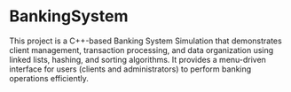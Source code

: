 # BankingSystem
This project is a C++-based Banking System Simulation that demonstrates client management, transaction processing, and data organization using linked lists, hashing, and sorting algorithms. It provides a menu-driven interface for users (clients and administrators) to perform banking operations efficiently.
